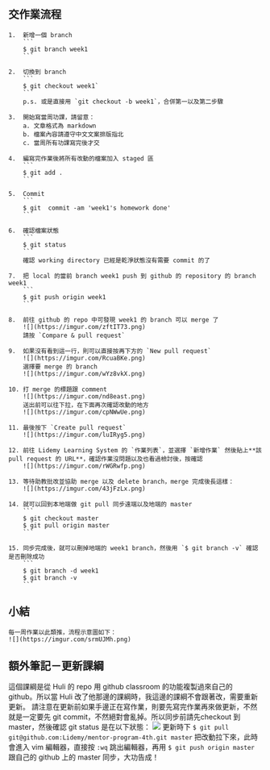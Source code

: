 ## 交作業流程
	
	1.  新增一個 branch  
		```
		$ git branch week1
		``` 
	
	2.  切換到 branch  
		```
		$ git checkout week1`
		```
		p.s. 或是直接用 `git checkout -b week1`，合併第一以及第二步驟
	
	3.  開始寫當周功課，請留意：  
		a. 文章格式為 markdown  
		b. 檔案內容請遵守中文文案排版指北  
		c. 當周所有功課寫完後才交  
		
	4.  編寫完作業後將所有改動的檔案加入 staged 區  
		```
		$ git add .
		```  
	
	5.  Commit  
		```
		$ git  commit -am 'week1's homework done'
		```  
	
	6.  確認檔案狀態  
		```
		$ git status
		```
		確認 working directory 已經是乾淨狀態沒有需要 commit 的了
	
	7.  把 local 的當前 branch week1 push 到 github 的 repository 的 branch week1
		```
		$ git push origin week1
		```
		
	8.  前往 github 的 repo 中可發現 week1 的 branch 可以 merge 了
		![](https://imgur.com/zftIT73.png)
		請按 `Compare & pull request`
		
	9.  如果沒有看到這一行，則可以直接按再下方的 `New pull request`
		![](https://imgur.com/RcuaBKe.png)
		選擇要 merge 的 branch
		![](https://imgur.com/wYz8vkX.png)
		
	10. 打 merge 的標題跟 comment
		![](https://imgur.com/nd8east.png)
		送出前可以往下拉，在下面再次確認改動的地方
		![](https://imgur.com/cpNWwUe.png)
		
	11. 最後按下 `Create pull request`
		![](https://imgur.com/luIRyg5.png)
		
	12. 前往 Lidemy Learning System 的 `作業列表`，並選擇 `新增作業` 然後貼上**該 pull request 的 URL**，確認作業沒問題以及也看過檢討後，按確認
		![](https://imgur.com/rWGRwfp.png)
		
	13. 等待助教批改並協助 merge 以及 delete branch，merge 完成後長這樣：
		![](https://imgur.com/43jFzLx.png)
		
	14. 就可以回到本地端做 git pull 同步遠端以及地端的 master
		```
		$ git checkout master
		$ git pull origin master
		```
		
	15. 同步完成後，就可以刪掉地端的 week1 branch，然後用 `$ git branch -v` 確認是否刪除成功
		```
		$ git branch -d week1
		$ git branch -v
		```
## 小結	
	每一周作業以此類推，流程示意圖如下：
	![](https://imgur.com/srmUJMh.png)
	
## 額外筆記－更新課綱
這個課綱是從 Huli 的 repo 用 github classroom 的功能複製過來自己的 github。所以當 Huli 改了他那邊的課綱時，我這邊的課綱不會跟著改，需要重新更新。
請注意在更新前如果手邊正在寫作業，則要先寫完作業再來做更新，不然就是一定要先 git commit，不然絕對會亂掉。所以同步前請先checkout 到 master，然後確認 git status 是在以下狀態：
![](https://imgur.com/LQwfgiQ.png)
更新時下 `$ git pull git@github.com:Lidemy/mentor-program-4th.git master` 把改動拉下來，此時會進入 vim 編輯器，直接按 `:wq` 跳出編輯器，再用 `$ git push origin master` 跟自己的 github 上的 master 同步，大功告成！